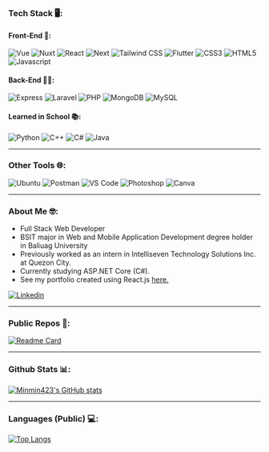 ### Tech Stack 🖥:

#### Front-End 🎨:
<p>
  <img alt="Vue" src="https://img.shields.io/badge/Vue.js-35495E?style=for-the-badge&logo=vue.js&logoColor=4FC08D" />
  <img alt="Nuxt" src="https://img.shields.io/badge/Nuxt.js-00DC82?logo=nuxtdotjs&logoColor=fff&style=for-the-badge" />
  <img alt="React" src="https://img.shields.io/badge/React.js-20232A?style=for-the-badge&logo=react&logoColor=61DAFB" />
  <img alt="Next" src="https://img.shields.io/badge/Next.js-000?logo=nextdotjs&logoColor=fff&style=for-the-badge" />
  <img alt="Tailwind CSS" src="https://img.shields.io/badge/Tailwind_CSS-38B2AC?style=for-the-badge&logo=tailwind-css&logoColor=white" /> 
  <img alt="Flutter" src="https://img.shields.io/badge/Flutter-02569B?style=for-the-badge&logo=flutter&logoColor=white" />
  <img alt="CSS3" src="https://img.shields.io/badge/CSS3-1572B6?style=for-the-badge&logo=css3&logoColor=white" />
  <img alt="HTML5" src="https://img.shields.io/badge/HTML5-E34F26?style=for-the-badge&logo=html5&logoColor=white" />
  <img alt="Javascript" src="https://img.shields.io/badge/JavaScript-323330?style=for-the-badge&logo=javascript&logoColor=F7DF1E" />
</p>

#### Back-End 👨‍💻:
 <p>
  <img alt="Express" src="https://img.shields.io/badge/Express.js-000?logo=express&logoColor=fff&style=for-the-badge" />
  <img alt="Laravel" src="https://img.shields.io/badge/Laravel-FF2D20?style=for-the-badge&logo=laravel&logoColor=white" />
  <img alt="PHP" src="https://img.shields.io/badge/PHP-777BB4?style=for-the-badge&logo=php&logoColor=white" />
  <img alt="MongoDB" src="https://img.shields.io/badge/MongoDB-4EA94B?style=for-the-badge&logo=mongodb&logoColor=white" />
  <img alt="MySQL" src="https://img.shields.io/badge/MySQL-00000F?style=for-the-badge&logo=mysql&logoColor=white" />
</p>

#### Learned in School 📚:
<p>
  <img alt="Python" src="https://img.shields.io/badge/Python-14354C?style=for-the-badge&logo=python&logoColor=white" />
  <img alt="C++" src="https://img.shields.io/badge/C%2B%2B-00599C?style=for-the-badge&logo=c%2B%2B&logoColor=white" />
  <img alt="C#" src="https://img.shields.io/badge/C%23-239120?style=for-the-badge&logo=c-sharp&logoColor=white" />
  <img alt="Java" src="https://img.shields.io/badge/Java-ED8B00?style=for-the-badge&logo=openjdk&logoColor=white" />
</p>

<hr/>

### Other Tools 🌐:

<p>
  <img alt="Ubuntu" src="https://img.shields.io/badge/Ubuntu-E95420?style=for-the-badge&logo=ubuntu&logoColor=white" />
  <img alt="Postman" src="https://img.shields.io/badge/Postman-F6BB43?style=for-the-badge&logo=Postman&logoColor=white" />
  <img alt="VS Code" src="https://img.shields.io/badge/Visual_Studio_Code-0078D4?style=for-the-badge&logo=visual%20studio%20code&logoColor=white" />
  <img alt="Photoshop" src="https://img.shields.io/badge/Adobe%20Photoshop-31A8FF?style=for-the-badge&logo=Adobe%20Photoshop&logoColor=black" />
  <img alt="Canva" src="https://img.shields.io/badge/Canva-%2300C4CC.svg?&style=for-the-badge&logo=Canva&logoColor=white" />
</p>

<hr/>

### About Me 🤓:

- Full Stack Web Developer
- BSIT major in Web and Mobile Application Development degree holder in Baliuag University
- Previously worked as an intern in Intelliseven Technology Solutions Inc. at Quezon City.
- Currently studying ASP.NET Core (C#).
- See my portfolio created using React.js <a href="https://minmin423.github.io/portfolio" target="_blank">here.</a>

<a href="https://ph.linkedin.com/in/michael-angelo-dela-cruz-79b868281" target="_blank">
  <img alt="Linkedin" src="https://img.shields.io/badge/LinkedIn-0A66C2?logo=linkedin&logoColor=fff&style=for-the-badge"/>
</a>

<hr/>

### Public Repos 📙:

[![Readme Card](https://github-readme-stats.vercel.app/api/pin/?username=minmin423&repo=portfolio&theme=nord)](https://github.com/minmin423/portfolio)

<hr/>


### Github Stats 📊:
[![Minmin423's GitHub stats](https://github-readme-stats.vercel.app/api?username=minmin423&theme=nord)](https://github.com/minmin423/)

<hr/>

### Languages (Public) 💻:
[![Top Langs](https://github-readme-stats.vercel.app/api/top-langs/?username=minmin423&theme=nord)](https://github.com/minmin423/)
